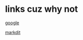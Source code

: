 # links cuz why not
[google](https://www.google.com/?safe=active&ssui=on)

[markdit](https://markd.it/)
